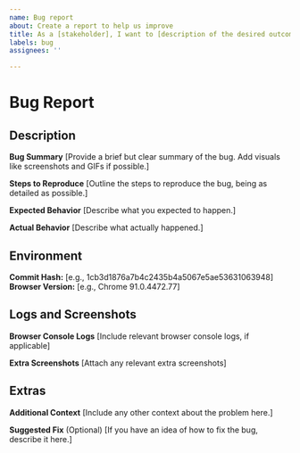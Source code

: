```yaml
---
name: Bug report
about: Create a report to help us improve
title: As a [stakeholder], I want to [description of the desired outcome].
labels: bug
assignees: ''

---
```


# Bug Report

## Description

**Bug Summary**
[Provide a brief but clear summary of the bug. Add visuals like screenshots and GIFs if possible.]

**Steps to Reproduce**
[Outline the steps to reproduce the bug, being as detailed as possible.]

**Expected Behavior**
[Describe what you expected to happen.]

**Actual Behavior**
[Describe what actually happened.]

## Environment

**Commit Hash:** [e.g., 1cb3d1876a7b4c2435b4a5067e5ae53631063948]
**Browser Version:** [e.g., Chrome 91.0.4472.77]

## Logs and Screenshots

**Browser Console Logs**
[Include relevant browser console logs, if applicable]

**Extra Screenshots**
[Attach any relevant extra screenshots]


## Extras

**Additional Context**
[Include any other context about the problem here.]

**Suggested Fix** (Optional)
[If you have an idea of how to fix the bug, describe it here.]
